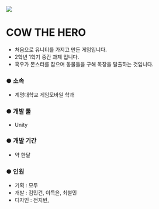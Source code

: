 <div>
  <img src="https://user-images.githubusercontent.com/20456842/79223485-63a15b00-7e94-11ea-8ef2-7522659fd75a.png">
</div>

# COW THE HERO
 * 처음으로 유니티를 가지고 만든 게임입니다. 
 * 2학년 1학기 중간 과제 입니다.
 * 흑우가 몬스터를 잡으며 동물들을 구해 목장을 탈출하는 것입니다.

### ● 소속
 * 계명대학교 게임모바일 학과

### ● 개발 툴
 * Unity

### ● 개발 기간
 * 약 한달

### ● 인원
 * 기획 : 모두
 * 개발 : 김민건, 이득윤, 최철민
 * 디자인 : 전지빈, 
 
 
